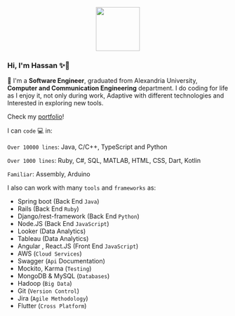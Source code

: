 <p align="center">
<img src="https://i.ibb.co/Zd5R33H/53fe04f9-8115-446a-8173-0831c55330ee-removebg-preview.png" width=100 height=100/>
</p>

### Hi, I'm Hassan ✨👋                                                                                           


🌱 I'm a **Software Engineer**, graduated from Alexandria University, **Computer and Communication Engineering** department.
I do coding for life as I enjoy it, not only during work, Adaptive with different technologies and Interested in exploring new tools.

Check my <a href="https://hassan-elseoudy.github.io/" target="_blank">portfolio</a>!


I can `code` 💻 in:

`Over 10000 lines`: Java, C/C++, TypeScript and Python

`Over 1000 lines`: Ruby, C#, SQL, MATLAB, HTML, CSS, Dart, Kotlin

`Familiar`: Assembly, Arduino

I also can work with many `tools` and `frameworks` as: 
- Spring boot (Back End `Java`)
- Rails (Back End `Ruby`)
- Django/rest-framework (Back End `Python`)
- Node.JS (Back End `JavaScript`)
- Looker (Data Analytics)
- Tableau (Data Analytics)
- Angular , React.JS (Front End `JavaScript`) 
- AWS (`Cloud Services`) 
- Swagger (`Api` Documentation)
- Mockito, Karma (`Testing`)
- MongoDB & MySQL (`Databases`)
- Hadoop (`Big Data`)
- Git (`Version Control`)
- Jira (`Agile Methodology`)
- Flutter (`Cross Platform`)
